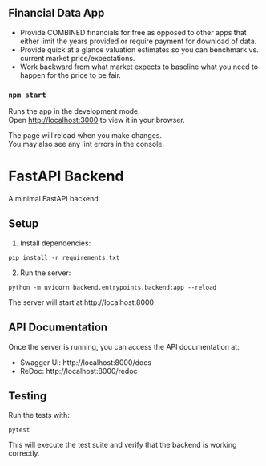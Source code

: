 


## Financial Data App

- Provide COMBINED financials for free as opposed to other apps that either limit the years provided or require payment for download of data.
- Provide quick at a glance valuation estimates so you can benchmark vs. current market price/expectations.
- Work backward from what market expects to baseline what you need to happen for the price to be fair.




### `npm start`

Runs the app in the development mode.\
Open [http://localhost:3000](http://localhost:3000) to view it in your browser.

The page will reload when you make changes.\
You may also see any lint errors in the console.



# FastAPI Backend

A minimal FastAPI backend.

## Setup

1. Install dependencies:
```
pip install -r requirements.txt
```

2. Run the server:
```
python -m uvicorn backend.entrypoints.backend:app --reload
```

The server will start at http://localhost:8000

## API Documentation

Once the server is running, you can access the API documentation at:
- Swagger UI: http://localhost:8000/docs
- ReDoc: http://localhost:8000/redoc

## Testing

Run the tests with:
```
pytest
```

This will execute the test suite and verify that the backend is working correctly.

